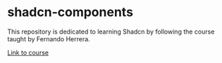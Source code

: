 # shadcn-components

This repository is dedicated to learning Shadcn by following the course taught by Fernando Herrera.

[Link to course](https://cursos.devtalles.com/courses/shadcn-ui)
